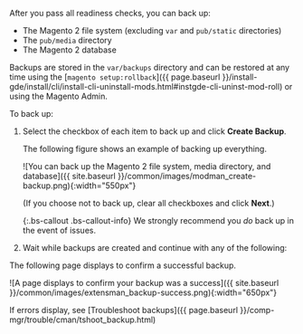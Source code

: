 After you pass all readiness checks, you can back up:

*	The Magento 2 file system (excluding `var` and `pub/static` directories)
*	The `pub/media` directory
*	The Magento 2 database

Backups are stored in the `var/backups` directory and can be restored at any time using the [`magento setup:rollback`]({{ page.baseurl }}/install-gde/install/cli/install-cli-uninstall-mods.html#instgde-cli-uninst-mod-roll) or using the Magento Admin.

To back up:

1.	Select the checkbox of each item to back up and click **Create Backup**.

	The following figure shows an example of backing up everything.

	![You can back up the Magento 2 file system, media directory, and database]({{ site.baseurl }}/common/images/modman_create-backup.png){:width="550px"}

	(If you choose not to back up, clear all checkboxes and click **Next**.)

	{:.bs-callout .bs-callout-info}
  We strongly recommend you <em>do</em> back up in the event of issues.

2. 	Wait while backups are created and continue with any of the following:

The following page displays to confirm a successful backup.

![A page displays to confirm your backup was a success]({{ site.baseurl }}/common/images/extensman_backup-success.png){:width="650px"}

If errors display, see [Troubleshoot backups]({{ page.baseurl }}/comp-mgr/trouble/cman/tshoot_backup.html)
